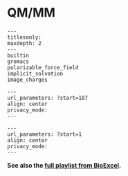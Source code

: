 # QM/MM

```{toctree}
---
titlesonly:
maxdepth: 2
---
builtin
gromacs
polarizable_force_field
implicit_solvation
image_charges
```

```{youtube} kZrGWcVcuFM
---
url_parameters: ?start=187
align: center
privacy_mode:
---
```

```{youtube} Y5Uy4y86Yus
---
url_parameters: ?start=1
align: center
privacy_mode:
---
```

**See also the
[full playlist from BioExcel](https://www.youtube.com/playlist?list=PLzLqYW5ci-2dvlvgySfQDu-TKkr3fHSIA).**
